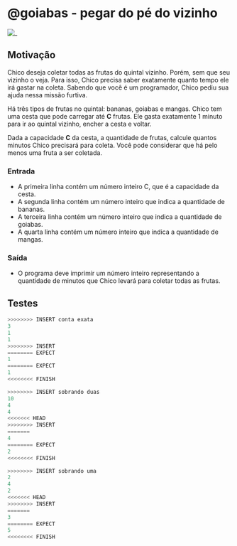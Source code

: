 # @goiabas - pegar do pé do vizinho

![_](cover.jpg)

## Motivação

Chico deseja coletar todas as frutas do quintal vizinho. Porém, sem que seu vizinho o veja.
Para isso, Chico precisa saber exatamente quanto tempo ele irá gastar na coleta.
Sabendo que você é um programador, Chico pediu sua ajuda nessa missão furtiva.

Há três tipos de frutas no quintal: bananas, goiabas e mangas.
Chico tem uma cesta que pode carregar até **C** frutas.
Ele gasta exatamente 1 minuto para ir ao quintal vizinho, encher a cesta e voltar.

Dada a capacidade **C** da cesta, a quantidade de frutas, calcule quantos minutos Chico precisará para coleta. Você pode considerar que há pelo menos uma fruta a ser coletada.

### Entrada

- A primeira linha contém um número inteiro C, que é a capacidade da cesta.
- A segunda linha contém um número inteiro que indica a quantidade de bananas.
- A terceira linha contém um número inteiro que indica a quantidade de goiabas.
- A quarta linha contém um número inteiro que indica a quantidade de mangas.

### Saída

- O programa deve imprimir um número inteiro representando a quantidade de minutos que Chico levará para coletar todas as frutas.

## Testes

```py
>>>>>>>> INSERT conta exata
3
1
1
>>>>>>>> INSERT
======== EXPECT
1
======== EXPECT
1
<<<<<<<< FINISH
```

```py
>>>>>>>> INSERT sobrando duas
10
4
4
<<<<<<< HEAD
>>>>>>>> INSERT
=======
4
======== EXPECT
2
<<<<<<<< FINISH
```

```py
>>>>>>>> INSERT sobrando uma
2
4
2
<<<<<<< HEAD
>>>>>>>> INSERT
=======
3
======== EXPECT
5
<<<<<<<< FINISH
```
